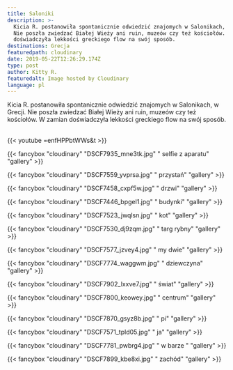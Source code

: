 ```yaml
---
title: Saloniki
description: >-
  Kicia R. postanowiła spontanicznie odwiedzić znajomych w Salonikach, w Grecji.
  Nie poszła zwiedzać Białej Wieży ani ruin, muzeów czy też kościołów. W zamian
  doświadczyła lekkości greckiego flow na swój sposób. 
destinations: Grecja
featuredpath: cloudinary
date: 2019-05-22T12:26:29.174Z
type: post
author: Kitty R.
featuredalt: Image hosted by Cloudinary
language: pl
---
```

Kicia R. postanowiła spontanicznie odwiedzić znajomych w Salonikach, w Grecji. Nie poszła zwiedzać Białej Wieży ani ruin, muzeów czy też kościołów. W zamian doświadczyła lekkości greckiego flow na swój sposób. 



<br>{{< youtube =enfHPPbtWWs&t >}}</br>

{{< fancybox "cloudinary" "DSCF7935_mne3tk.jpg" "  selfie z aparatu" "gallery" >}}

{{< fancybox "cloudinary" "DSCF7559_yvprsa.jpg" "  przystań" "gallery" >}}

{{< fancybox "cloudinary" "DSCF7458_cxpf5w.jpg" "  drzwi" "gallery" >}}

{{< fancybox "cloudinary" "DSCF7446_bpgel1.jpg" "  budynki" "gallery" >}}

{{< fancybox "cloudinary" "DSCF7523_jwqlsn.jpg" "  kot" "gallery" >}}

{{< fancybox "cloudinary" "DSCF7530_dj9zqm.jpg" "  targ rybny" "gallery" >}}

{{< fancybox "cloudinary" "DSCF7577_jzvey4.jpg" "  my dwie" "gallery" >}}

{{< fancybox "cloudinary" "DSCF7774_waggwm.jpg" "  dziewczyna" "gallery" >}}

{{< fancybox "cloudinary" "DSCF7902_lxxve7.jpg" "  świat" "gallery" >}}

{{< fancybox "cloudinary" "DSCF7800_keowey.jpg" "  centrum" "gallery" >}}

{{< fancybox "cloudinary" "DSCF7870_gsyz8b.jpg" "  pi" "gallery" >}}

{{< fancybox "cloudinary" "DSCF7571_tpld05.jpg" "  ja" "gallery" >}}

{{< fancybox "cloudinary" "DSCF7781_pwbrg4.jpg" "  w barze " "gallery" >}}

{{< fancybox "cloudinary" "DSCF7899_kbe8xi.jpg" "  zachód" "gallery" >}}
